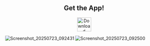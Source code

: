 <div align="center">
  <h2>Get the App!</h2>
  <p>
    <a href="https://github.com/ItsKillionaire/Point_of_sale_app/raw/refs/heads/main/pizzapopan_pos/build/app/outputs/flutter-apk/app-release.apk">
      <img src="https://img.shields.io/badge/Download-APK-green?style=for-the-badge&logo=android" alt="Download Android APK" height="45">
    </a>
  </p>
</div>

![Screenshot_20250723_092431](https://github.com/user-attachments/assets/725130ab-d181-4e47-8e02-fcb3ff382abb)
![Screenshot_20250723_092500](https://github.com/user-attachments/assets/149c8de1-a695-43fb-9d8a-25d681191254)
